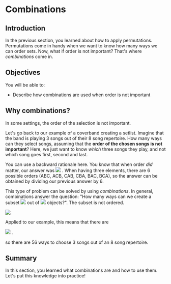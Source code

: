 
# Combinations

## Introduction

In the previous section, you learned about how to apply permutations. Permutations come in handy when we want to know how many ways we can order sets. Now, what if order is not important? That's where *combinations* come in.

## Objectives

You will be able to: 

* Describe how combinations are used when order is not important


## Why combinations?


In some settings, the order of the selection is not important.

Let's go back to our example of a coverband creating a setlist. Imagine that the band is playing 3 songs out of their 8 song repertoire. How many ways can they select songs, assuming that the **order of the chosen songs is not important**? Here, we just want to know *which* three songs they play, and not which song goes first, second and last.

You can use a backward rationale here. You know that when order *did* matter, our answer was  <img src="https://render.githubusercontent.com/render/math?math=8 * 7 * 6"> . When having three elements, there are 6 possible orders (ABC, ACB, CAB, CBA, BAC, BCA), so the answer can be obtained by dividing our previous answer by 6. 

This type of problem can be solved by using *combinations*.
In general, combinations answer the question: "How many ways can we create a subset  <img src="https://render.githubusercontent.com/render/math?math=k"> out of  <img src="https://render.githubusercontent.com/render/math?math=n"> objects?". The subset is not ordered. 

 <img src="https://render.githubusercontent.com/render/math?math=\displaystyle\binom{n}{k} = \dfrac{P_{k}^{n}}{k!}=\dfrac{ \dfrac{n!}{(n-k)!}}{k!} = \dfrac{n!}{(n-k)!k!}"> 

Applied to our example, this means that there are 

 <img src="https://render.githubusercontent.com/render/math?math=\dfrac{8!}{(8-3)!3!} = \dfrac{8!}{(8-3)!3!} =\dfrac{ 8*7*6}{6} = 56 "> .

so there are 56 ways to choose 3 songs out of an 8 song repertoire.

##  Summary

In this section, you learned what combinations are and how to use them. Let's put this knowledge into practice!
